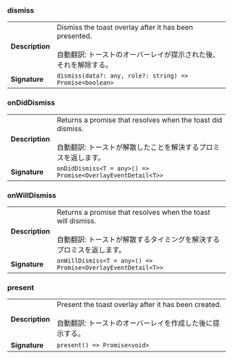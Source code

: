 ### dismiss

|                 |                                                                                                                                    |
| --------------- | ---------------------------------------------------------------------------------------------------------------------------------- |
| **Description** | Dismiss the toast overlay after it has been presented.<br /><br />自動翻訳: トーストのオーバーレイが提示された後、それを解除する。 |
| **Signature**   | `dismiss(data?: any, role?: string) => Promise<boolean>`                                                                           |

### onDidDismiss

|                 |                                                                                                                                       |
| --------------- | ------------------------------------------------------------------------------------------------------------------------------------- |
| **Description** | Returns a promise that resolves when the toast did dismiss.<br /><br />自動翻訳: トーストが解散したことを解決するプロミスを返します。 |
| **Signature**   | `onDidDismiss<T = any>() => Promise<OverlayEventDetail<T>>`                                                                           |

### onWillDismiss

|                 |                                                                                                                                              |
| --------------- | -------------------------------------------------------------------------------------------------------------------------------------------- |
| **Description** | Returns a promise that resolves when the toast will dismiss.<br /><br />自動翻訳: トーストが解散するタイミングを解決するプロミスを返します。 |
| **Signature**   | `onWillDismiss<T = any>() => Promise<OverlayEventDetail<T>>`                                                                                 |

### present

|                 |                                                                                                                          |
| --------------- | ------------------------------------------------------------------------------------------------------------------------ |
| **Description** | Present the toast overlay after it has been created.<br /><br />自動翻訳: トーストのオーバーレイを作成した後に提示する。 |
| **Signature**   | `present() => Promise<void>`                                                                                             |
